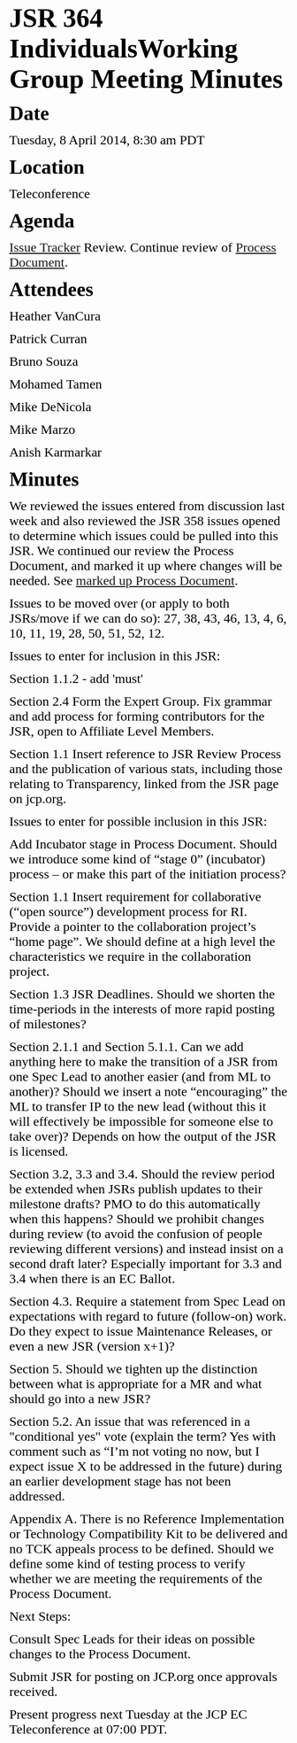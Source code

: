 <font color="#000000"><font face="Times-Roman, serif"><font size="7">**JSR 364 IndividualsWorking Group Meeting Minutes**</font></font></font>

<font color="#000000"><font face="Times-Roman, serif"><font size="6" style="font-size: 27pt">**Date**</font></font></font>

<font color="#000000"><font face="Times-Roman, serif"><font size="5">Tuesday, 8 April 2014, 8:30 am PDT</font></font></font>

<font color="#000000"><font face="Times-Roman, serif"><font size="6" style="font-size: 27pt">**Location**</font></font></font>

<font color="#000000"><font face="Times-Roman, serif"><font size="5">Teleconference</font></font></font>

<font color="#000000"><font face="Times-Roman, serif"><font size="6" style="font-size: 27pt">**Agenda**</font></font></font>

<font color="#000000"><font face="Times-Roman, serif"><font size="5"><span style="font-weight: normal">[Issue Tracker](https://java.net/jira/browse/JCPNEXT4) Review. Continue review of [Process Document](https://java.net/downloads/jcpnext4/Original%20Source%20Materials/ProcessDoc-8April14.pdf).</span></font></font></font>

<font color="#000000"><font face="Times-Roman, serif"><font size="6" style="font-size: 27pt">**Attendees**</font></font></font>

<font color="#000000"><font face="Times-Roman, serif"><font size="5">Heather VanCura</font></font></font>

<font color="#000000"><font face="Times-Roman, serif"><font size="5">Patrick Curran</font></font></font>

<font color="#000000"><font face="Times-Roman, serif"><font size="5">Bruno Souza</font></font></font>

<font color="#000000"><font face="Times-Roman, serif"><font size="5">Mohamed Tamen</font></font></font>

<font color="#000000"><font face="Times-Roman, serif"><font size="5">Mike DeNicola</font></font></font>

<font color="#000000"><font face="Times-Roman, serif"><font size="5">Mike Marzo</font></font></font>

<font color="#000000"><font face="Times-Roman, serif"><font size="5">Anish Karmarkar</font></font></font>

<font color="#000000"><font face="Times-Roman, serif"><font size="6" style="font-size: 27pt">**Minutes**</font></font></font>

<font color="#000000"><font face="Times New Roman, serif"><font size="5"><span style="font-weight: normal">We reviewed the issues entered from discussion last week and also reviewed the JSR 358 issues opened to determine which issues could be pulled into this JSR. We continued our review the Process Document, and marked it up where changes will be needed. See [marked up Process Document](https://java.net/downloads/jcpnext4/Original%20Source%20Materials/ProcessDoc-8April14.pdf).</span></font></font></font>

<font color="#000000"><font face="Times New Roman, serif"><font size="5">Issues to be moved over (or apply to both JSRs/move if we can do so): 27, 38, 43, 46, 13, 4, 6, 10, 11, 19, 28, 50, 51, 52, 12.</font></font></font>

<font color="#000000"><font face="Times New Roman, serif"><font size="5">Issues to enter for inclusion in this JSR:</font></font></font>

<font color="#000000"><font face="Times New Roman, serif"><font size="5">Section 1.1.2 - add 'must'</font></font></font>

<font color="#000000"><font face="Times New Roman, serif"><font size="5">Section 2.4 Form the Expert Group. Fix grammar and add process for forming contributors for the JSR, open to Affiliate Level Members.</font></font></font>

<font color="#000000"><font face="Times New Roman, serif"><font size="5">Section 1.1 Insert reference to JSR Review Process and the publication of various stats, including those relating to Transparency, linked from the JSR page on jcp.org.</font></font></font>

<font color="#000000"><font face="Times New Roman, serif"><font size="5">Issues to enter for possible inclusion in this JSR:</font></font></font>

<font color="#000000"><font face="Times New Roman, serif"><font size="5">Add Incubator stage in Process Document. Should we introduce some kind of “stage 0” (incubator) process – or make this part of the initiation process?</font></font></font>

<font color="#000000"><font face="Times New Roman, serif"><font size="5">Section 1.1 Insert requirement for collaborative (“open source”) development process for RI. Provide a pointer to the collaboration project’s “home page”. We should define at a high level the characteristics we require in the collaboration project.</font></font></font>

<font color="#000000"><font face="Times New Roman, serif"><font size="5">Section 1.3 JSR Deadlines. Should we shorten the time-periods in the interests of more rapid posting of milestones?</font></font></font>

<font color="#000000"><font face="Times New Roman, serif"><font size="5">Section 2.1.1 and Section 5.1.1\. Can we add anything here to make the transition of a JSR from one Spec Lead to another easier (and from ML to another)? Should we insert a note “encouraging” the ML to transfer IP to the new lead (without this it will effectively be impossible for someone else to take over)? Depends on how the output of the JSR is licensed.</font></font></font>

<font color="#000000"><font face="Times New Roman, serif"><font size="5">Section 3.2, 3.3 and 3.4\. Should the review period be extended when JSRs publish updates to their milestone drafts? PMO to do this automatically when this happens? Should we prohibit changes during review (to avoid the confusion of people reviewing different versions) and instead insist on a second draft later? Especially important for 3.3 and 3.4 when there is an EC Ballot.</font></font></font>

<font color="#000000"><font face="Times New Roman, serif"><font size="5">Section 4.3\. Require a statement from Spec Lead on expectations with regard to future (follow-on) work. Do they expect to issue Maintenance Releases, or even a new JSR (version x+1)?</font></font></font>

<font color="#000000"><font face="Times New Roman, serif"><font size="5">Section 5\. Should we tighten up the distinction between what is appropriate for a MR and what should go into a new JSR?</font></font></font>

<font color="#000000"><font face="Times New Roman, serif"><font size="5">Section 5.2\. An issue that was referenced in a "conditional yes" vote (explain the term? Yes with comment such as “I’m not voting no now, but I expect issue X to be addressed in the future) during an earlier development stage has not been addressed.</font></font></font>

<font color="#000000"><font face="Times New Roman, serif"><font size="5">Appendix A. There is no Reference Implementation or Technology Compatibility Kit to be delivered and no TCK appeals process to be defined. Should we define some kind of testing process to verify whether we are meeting the requirements of the Process Document.</font></font></font>

<font color="#000000"><font face="Times-Roman, serif"><font size="5">Next Steps:</font></font></font>

<font color="#000000"><font face="Times-Roman, serif"><font size="5">Consult Spec Leads for their ideas on possible changes to the Process Document.</font></font></font>

<font color="#000000"><font face="Times-Roman, serif"><font size="5">Submit JSR for posting on JCP.org once approvals received.</font></font></font>

<font color="#000000"><font face="Times-Roman, serif"><font size="5">Present progress next Tuesday at the JCP EC Teleconference at 07:00 PDT. </font></font></font>